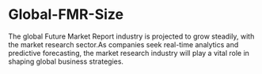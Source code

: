 # Global-FMR-Size
The global Future Market Report industry is projected to grow steadily, with the market research sector.As companies seek real-time analytics and predictive forecasting, the market research industry will play a vital role in shaping global business strategies.
